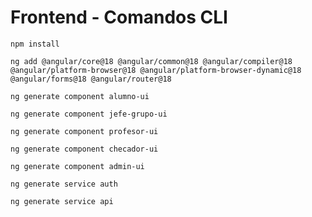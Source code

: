 # Frontend - Comandos CLI

```
npm install
```

```
ng add @angular/core@18 @angular/common@18 @angular/compiler@18 @angular/platform-browser@18 @angular/platform-browser-dynamic@18 @angular/forms@18 @angular/router@18
```

```
ng generate component alumno-ui
```

```
ng generate component jefe-grupo-ui
```

```
ng generate component profesor-ui
```

```
ng generate component checador-ui
```

```
ng generate component admin-ui
```

```
ng generate service auth
```

```
ng generate service api
```